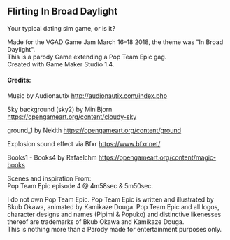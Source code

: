
## Flirting In Broad Daylight

Your typical dating sim game, or is it?  
  
Made for the VGAD Game Jam March 16–18 2018, the theme was "In Broad Daylight".  
This is a parody Game extending a Pop Team Epic gag.  
Created with Game Maker Studio 1.4.  
  
#### Credits:  
  
Music by Audionautix http://audionautix.com/index.php  
  
Sky background (sky2) by MiniBjorn https://opengameart.org/content/cloudy-sky  
  
ground_1 by Nekith https://opengameart.org/content/ground  
  
Explosion sound effect via Bfxr https://www.bfxr.net/  
  
Books1 - Books4 by Rafaelchm https://opengameart.org/content/magic-books  
  
Scenes and inspiration From:  
Pop Team Epic episode 4 @ 4m58sec & 5m50sec.  
  
I do not own Pop Team Epic. Pop Team Epic is written and illustrated by Bkub Okawa, animated by Kamikaze Douga. Pop Team Epic and all logos, character designs  and names (Pipimi & Popuko) and distinctive likenesses thereof are trademarks of Bkub Okawa and Kamikaze Douga.  
This is nothing more than a Parody made for entertainment purposes only.  
